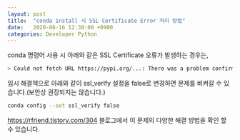 ```yaml
---
layout: post
title:  "conda install 시 SSL Certificate Error 처리 방법"
date:   2020-06-16 12:30:00 +0900
categories: Developer Python
---
```


conda 명령어 사용 시 아래와 같은 SSL Certificate 오류가 발생하는 경우는,

  ~~~bash
  > Could not fetch URL https://pypi.org/...: There was a problem confirming the ssl certificate: HTTPSConnectionPool(host='pypi.org', port=443): Max retries exceeded with url: ... (Caused by SSLError(SSLCertVerificationError(1, '[SSL: CERTIFICATE_VERIFY_FAILED] certificate verify failed: unable to get local issuer certificate (_ssl.c:1076)')))
  ~~~

임시 해결책으로 아래와 같이 ssl_verify 설정을 false로 변경하면 문제를 비켜갈 수 있습니다.(보안상 권장되지는 않습니다.)

  ~~~bash
  conda config --set ssl_verify false
  ~~~

<https://rfriend.tistory.com/304> 블로그에서 이 문제의 다양한 해결 방법을 확인 할 수 있습니다.
